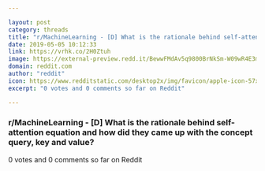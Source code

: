 ```yaml
---

layout: post
category: threads
title: "r/MachineLearning - [D] What is the rationale behind self-attention equation and how did they came up with the concept query, key and value?"
date: 2019-05-05 10:12:33
link: https://vrhk.co/2H0Ztuh
image: https://external-preview.redd.it/BewwFMdAv5q9800BrNkSm-W09wR4E3m88tSN7VX4J1A.jpg?auto=webp&s=f66a4e064ba3246620cf54cb84af3186edb3a9bc
domain: reddit.com
author: "reddit"
icon: https://www.redditstatic.com/desktop2x/img/favicon/apple-icon-57x57.png
excerpt: "0 votes and 0 comments so far on Reddit"

---
```


### r/MachineLearning - [D] What is the rationale behind self-attention equation and how did they came up with the concept query, key and value?

0 votes and 0 comments so far on Reddit
